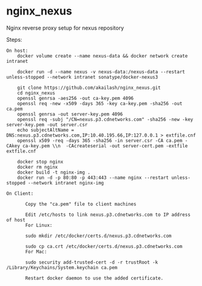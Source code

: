 # nginx_nexus
Nginx reverse proxy setup for nexus repository

Steps:


    On host:
        docker volume create --name nexus-data && docker network create intranet

        docker run -d --name nexus -v nexus-data:/nexus-data --restart unless-stopped --network intranet sonatype/docker-nexus3

        git clone https://github.com/akailash/nginx_nexus.git
        cd nginx_nexus
        openssl genrsa -aes256 -out ca-key.pem 4096
        openssl req -new -x509 -days 365 -key ca-key.pem -sha256 -out ca.pem
        openssl genrsa -out server-key.pem 4096
        openssl req -subj "/CN=nexus.p3.cdnetworks.com" -sha256 -new -key server-key.pem -out server.csr
        echo subjectAltName = DNS:nexus.p3.cdnetworks.com,IP:10.40.195.66,IP:127.0.0.1 > extfile.cnf
        openssl x509 -req -days 365 -sha256 -in server.csr -CA ca.pem -CAkey ca-key.pem \\n  -CAcreateserial -out server-cert.pem -extfile extfile.cnf

        docker stop nginx
        docker rm nginx
        docker build -t nginx-img .
        docker run -d -p 80:80 -p 443:443 --name nginx --restart unless-stopped --network intranet nginx-img

    On Client:

           Copy the "ca.pem" file to client machines

           Edit /etc/hosts to link nexus.p3.cdnetworks.com to IP address of host
           For Linux:

           sudo mkdir /etc/docker/certs.d/nexus.p3.cdnetworks.com

           sudo cp ca.crt /etc/docker/certs.d/nexus.p3.cdnetworks.com
           For Mac:

           sudo security add-trusted-cert -d -r trustRoot -k /Library/Keychains/System.keychain ca.pem

           Restart docker daemon to use the added certificate.



